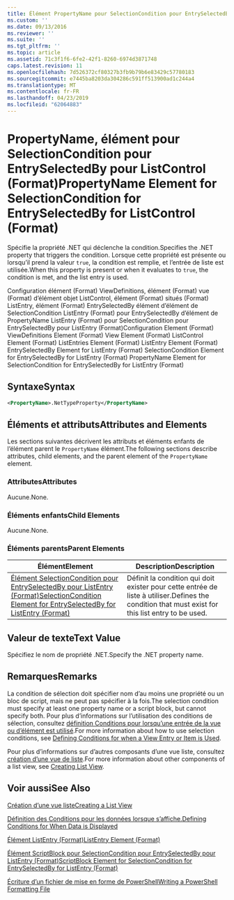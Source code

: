 ```yaml
---
title: Élément PropertyName pour SelectionCondition pour EntrySelectedBy pour ListControl (Format) | Microsoft Docs
ms.custom: ''
ms.date: 09/13/2016
ms.reviewer: ''
ms.suite: ''
ms.tgt_pltfrm: ''
ms.topic: article
ms.assetid: 71c3f1f6-6fe2-42f1-8260-6974d3871748
caps.latest.revision: 11
ms.openlocfilehash: 7d526372cf80327b3fb9b79b6e83429c57780183
ms.sourcegitcommit: e7445ba8203da304286c591ff513900ad1c244a4
ms.translationtype: MT
ms.contentlocale: fr-FR
ms.lasthandoff: 04/23/2019
ms.locfileid: "62064883"
---
```

# <a name="propertyname-element-for-selectioncondition-for-entryselectedby-for-listcontrol-format"></a><span data-ttu-id="1fca4-102">PropertyName, élément pour SelectionCondition pour EntrySelectedBy pour ListControl (Format)</span><span class="sxs-lookup"><span data-stu-id="1fca4-102">PropertyName Element for SelectionCondition for EntrySelectedBy for ListControl (Format)</span></span>

<span data-ttu-id="1fca4-103">Spécifie la propriété .NET qui déclenche la condition.</span><span class="sxs-lookup"><span data-stu-id="1fca4-103">Specifies the .NET property that triggers the condition.</span></span> <span data-ttu-id="1fca4-104">Lorsque cette propriété est présente ou lorsqu’il prend la valeur `true`, la condition est remplie, et l’entrée de liste est utilisée.</span><span class="sxs-lookup"><span data-stu-id="1fca4-104">When this property is present or when it evaluates to `true`, the condition is met, and the list entry is used.</span></span>

<span data-ttu-id="1fca4-105">Configuration élément (Format) ViewDefinitions, élément (Format) vue (Format) d’élément objet ListControl, élément (Format) situés (Format) ListEntry, élément (Format) EntrySelectedBy élément d’élément de SelectionCondition ListEntry (Format) pour EntrySelectedBy d’élément de PropertyName ListEntry (Format) pour SelectionCondition pour EntrySelectedBy pour ListEntry (Format)</span><span class="sxs-lookup"><span data-stu-id="1fca4-105">Configuration Element (Format) ViewDefinitions Element (Format) View Element (Format) ListControl Element (Format) ListEntries Element (Format) ListEntry Element (Format) EntrySelectedBy Element for ListEntry (Format) SelectionCondition Element for EntrySelectedBy for ListEntry (Format) PropertyName Element for SelectionCondition for EntrySelectedBy for ListEntry (Format)</span></span>

## <a name="syntax"></a><span data-ttu-id="1fca4-106">Syntaxe</span><span class="sxs-lookup"><span data-stu-id="1fca4-106">Syntax</span></span>

```xml
<PropertyName>.NetTypeProperty</PropertyName>
```

## <a name="attributes-and-elements"></a><span data-ttu-id="1fca4-107">Éléments et attributs</span><span class="sxs-lookup"><span data-stu-id="1fca4-107">Attributes and Elements</span></span>

<span data-ttu-id="1fca4-108">Les sections suivantes décrivent les attributs et éléments enfants de l’élément parent le `PropertyName` élément.</span><span class="sxs-lookup"><span data-stu-id="1fca4-108">The following sections describe attributes, child elements, and the parent element of the `PropertyName` element.</span></span>

### <a name="attributes"></a><span data-ttu-id="1fca4-109">Attributes</span><span class="sxs-lookup"><span data-stu-id="1fca4-109">Attributes</span></span>

<span data-ttu-id="1fca4-110">Aucune.</span><span class="sxs-lookup"><span data-stu-id="1fca4-110">None.</span></span>

### <a name="child-elements"></a><span data-ttu-id="1fca4-111">Éléments enfants</span><span class="sxs-lookup"><span data-stu-id="1fca4-111">Child Elements</span></span>

<span data-ttu-id="1fca4-112">Aucune.</span><span class="sxs-lookup"><span data-stu-id="1fca4-112">None.</span></span>

### <a name="parent-elements"></a><span data-ttu-id="1fca4-113">Éléments parents</span><span class="sxs-lookup"><span data-stu-id="1fca4-113">Parent Elements</span></span>

|<span data-ttu-id="1fca4-114">Élément</span><span class="sxs-lookup"><span data-stu-id="1fca4-114">Element</span></span>|<span data-ttu-id="1fca4-115">Description</span><span class="sxs-lookup"><span data-stu-id="1fca4-115">Description</span></span>|
|-------------|-----------------|
|[<span data-ttu-id="1fca4-116">Élément SelectionCondition pour EntrySelectedBy pour ListEntry (Format)</span><span class="sxs-lookup"><span data-stu-id="1fca4-116">SelectionCondition Element for EntrySelectedBy for ListEntry (Format)</span></span>](./selectioncondition-element-for-entryselectedby-for-listcontrol-format.md)|<span data-ttu-id="1fca4-117">Définit la condition qui doit exister pour cette entrée de liste à utiliser.</span><span class="sxs-lookup"><span data-stu-id="1fca4-117">Defines the condition that must exist for this list entry to be used.</span></span>|

## <a name="text-value"></a><span data-ttu-id="1fca4-118">Valeur de texte</span><span class="sxs-lookup"><span data-stu-id="1fca4-118">Text Value</span></span>

<span data-ttu-id="1fca4-119">Spécifiez le nom de propriété .NET.</span><span class="sxs-lookup"><span data-stu-id="1fca4-119">Specify the .NET property name.</span></span>

## <a name="remarks"></a><span data-ttu-id="1fca4-120">Remarques</span><span class="sxs-lookup"><span data-stu-id="1fca4-120">Remarks</span></span>

<span data-ttu-id="1fca4-121">La condition de sélection doit spécifier nom d’au moins une propriété ou un bloc de script, mais ne peut pas spécifier à la fois.</span><span class="sxs-lookup"><span data-stu-id="1fca4-121">The selection condition must specify at least one property name or a script block, but cannot specify both.</span></span> <span data-ttu-id="1fca4-122">Pour plus d’informations sur l’utilisation des conditions de sélection, consultez [définition Conditions pour lorsqu’une entrée de la vue ou d’élément est utilisé](./defining-conditions-for-displaying-data.md).</span><span class="sxs-lookup"><span data-stu-id="1fca4-122">For more information about how to use selection conditions, see [Defining Conditions for when a View Entry or Item is Used](./defining-conditions-for-displaying-data.md).</span></span>

<span data-ttu-id="1fca4-123">Pour plus d’informations sur d’autres composants d’une vue liste, consultez [création d’une vue de liste](./creating-a-list-view.md).</span><span class="sxs-lookup"><span data-stu-id="1fca4-123">For more information about other components of a list view, see [Creating List View](./creating-a-list-view.md).</span></span>

## <a name="see-also"></a><span data-ttu-id="1fca4-124">Voir aussi</span><span class="sxs-lookup"><span data-stu-id="1fca4-124">See Also</span></span>

[<span data-ttu-id="1fca4-125">Création d’une vue liste</span><span class="sxs-lookup"><span data-stu-id="1fca4-125">Creating a List View</span></span>](./creating-a-list-view.md)

[<span data-ttu-id="1fca4-126">Définition des Conditions pour les données lorsque s’affiche.</span><span class="sxs-lookup"><span data-stu-id="1fca4-126">Defining Conditions for When Data is Displayed</span></span>](./defining-conditions-for-displaying-data.md)

[<span data-ttu-id="1fca4-127">Élément ListEntry (Format)</span><span class="sxs-lookup"><span data-stu-id="1fca4-127">ListEntry Element (Format)</span></span>](./listentry-element-for-listcontrol-format.md)

[<span data-ttu-id="1fca4-128">Élément ScriptBlock pour SelectionCondition pour EntrySelectedBy pour ListEntry (Format)</span><span class="sxs-lookup"><span data-stu-id="1fca4-128">ScriptBlock Element for SelectionCondition for EntrySelectedBy for ListEntry (Format)</span></span>](./scriptblock-element-for-selectioncondition-for-entryselectedby-for-listcontrol-format.md)

[<span data-ttu-id="1fca4-129">Écriture d’un fichier de mise en forme de PowerShell</span><span class="sxs-lookup"><span data-stu-id="1fca4-129">Writing a PowerShell Formatting File</span></span>](./writing-a-powershell-formatting-file.md)
